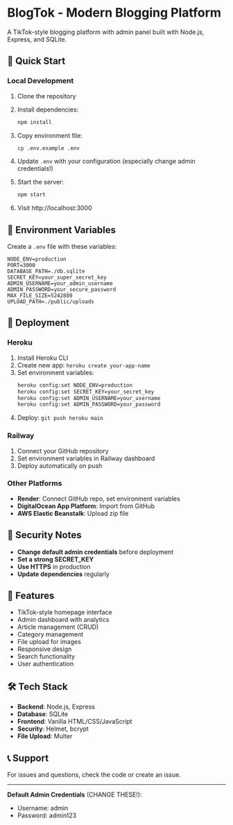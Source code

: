# BlogTok - Modern Blogging Platform

A TikTok-style blogging platform with admin panel built with Node.js, Express, and SQLite.

## 🚀 Quick Start

### Local Development

1. Clone the repository
2. Install dependencies:
   ```bash
   npm install
   ```

3. Copy environment file:
   ```bash
   cp .env.example .env
   ```

4. Update `.env` with your configuration (especially change admin credentials!)

5. Start the server:
   ```bash
   npm start
   ```

6. Visit http://localhost:3000

## 🔧 Environment Variables

Create a `.env` file with these variables:

```env
NODE_ENV=production
PORT=3000
DATABASE_PATH=./db.sqlite
SECRET_KEY=your_super_secret_key
ADMIN_USERNAME=your_admin_username
ADMIN_PASSWORD=your_secure_password
MAX_FILE_SIZE=5242880
UPLOAD_PATH=./public/uploads
```

## 🚀 Deployment

### Heroku

1. Install Heroku CLI
2. Create new app: `heroku create your-app-name`
3. Set environment variables:
   ```bash
   heroku config:set NODE_ENV=production
   heroku config:set SECRET_KEY=your_secret_key
   heroku config:set ADMIN_USERNAME=your_username
   heroku config:set ADMIN_PASSWORD=your_password
   ```
4. Deploy: `git push heroku main`

### Railway

1. Connect your GitHub repository
2. Set environment variables in Railway dashboard
3. Deploy automatically on push

### Other Platforms

- **Render**: Connect GitHub repo, set environment variables
- **DigitalOcean App Platform**: Import from GitHub
- **AWS Elastic Beanstalk**: Upload zip file

## 🔐 Security Notes

- **Change default admin credentials** before deployment
- **Set a strong SECRET_KEY**
- **Use HTTPS** in production
- **Update dependencies** regularly

## 📱 Features

- TikTok-style homepage interface
- Admin dashboard with analytics
- Article management (CRUD)
- Category management
- File upload for images
- Responsive design
- Search functionality
- User authentication

## 🛠️ Tech Stack

- **Backend**: Node.js, Express
- **Database**: SQLite
- **Frontend**: Vanilla HTML/CSS/JavaScript
- **Security**: Helmet, bcrypt
- **File Upload**: Multer

## 📞 Support

For issues and questions, check the code or create an issue.

---

**Default Admin Credentials** (CHANGE THESE!):
- Username: admin
- Password: admin123

